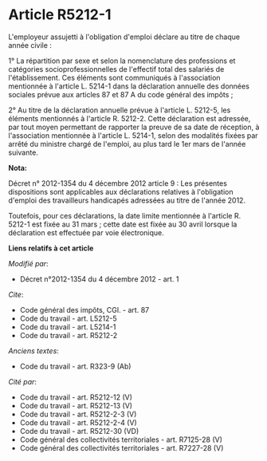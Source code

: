 # Article R5212-1

L'employeur assujetti à l'obligation d'emploi déclare au titre de chaque année civile : 

1° La répartition par sexe et selon la nomenclature des professions et catégories socioprofessionnelles de l'effectif total
des salariés de l'établissement. Ces éléments sont communiqués à l'association mentionnée à l'article L. 5214-1 dans la
déclaration annuelle des données sociales prévue aux articles 87 et 87 A du code général des impôts ; 

2° Au titre de la déclaration annuelle prévue à l'article L. 5212-5, les éléments mentionnés à l'article R. 5212-2. Cette
déclaration est adressée, par tout moyen permettant de rapporter la preuve de sa date de réception, à l'association
mentionnée à l'article L. 5214-1, selon des modalités fixées par arrêté du ministre chargé de l'emploi, au plus tard le 1er
mars de l'année suivante.

**Nota:**

Décret n° 2012-1354 du 4 décembre 2012 article 9 : Les présentes dispositions sont applicables aux déclarations relatives à
l'obligation d'emploi des travailleurs handicapés adressées au titre de l'année 2012.

Toutefois, pour ces déclarations, la date limite mentionnée à l'article R. 5212-1 est fixée au 31 mars ; cette date est fixée
au 30 avril lorsque la déclaration est effectuée par voie électronique.

**Liens relatifs à cet article**

_Modifié par_:

  - Décret n°2012-1354 du 4 décembre 2012 - art. 1

_Cite_:

  - Code général des impôts, CGI. - art. 87
  - Code du travail - art. L5212-5
  - Code du travail - art. L5214-1
  - Code du travail - art. R5212-2

_Anciens textes_:

  - Code du travail - art. R323-9 (Ab)

_Cité par_:

  - Code du travail - art. R5212-12 (V)
  - Code du travail - art. R5212-13 (V)
  - Code du travail - art. R5212-2-3 (V)
  - Code du travail - art. R5212-2-4 (V)
  - Code du travail - art. R5212-30 (VD)
  - Code général des collectivités territoriales - art. R7125-28 (V)
  - Code général des collectivités territoriales - art. R7227-28 (V)
